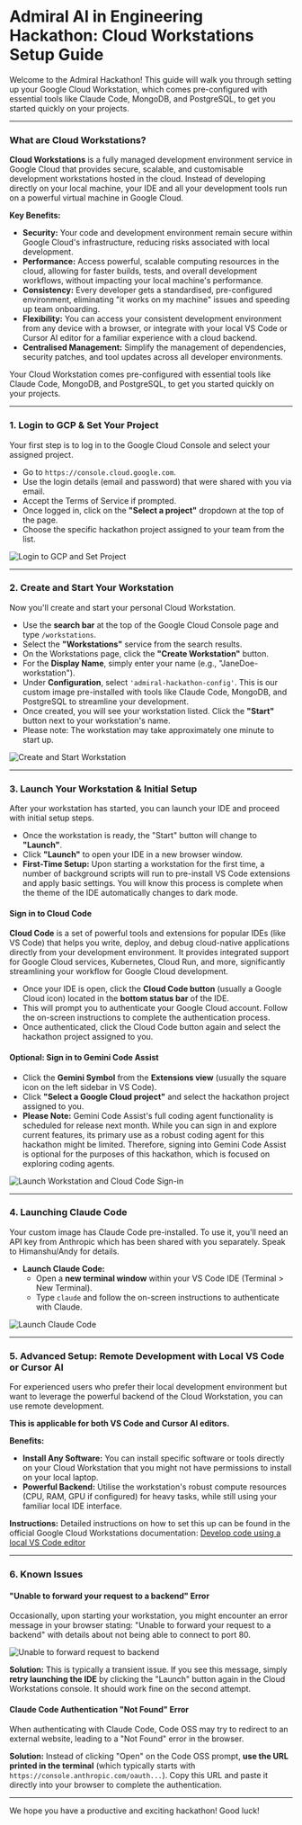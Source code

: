 # Admiral AI in Engineering Hackathon: Cloud Workstations Setup Guide

Welcome to the Admiral Hackathon! This guide will walk you through setting up your Google Cloud Workstation, which comes pre-configured with essential tools like Claude Code, MongoDB, and PostgreSQL, to get you started quickly on your projects.

---

### What are Cloud Workstations?

**Cloud Workstations** is a fully managed development environment service in Google Cloud that provides secure, scalable, and customisable development workstations hosted in the cloud. Instead of developing directly on your local machine, your IDE and all your development tools run on a powerful virtual machine in Google Cloud.

**Key Benefits:**
* **Security:** Your code and development environment remain secure within Google Cloud's infrastructure, reducing risks associated with local development.
* **Performance:** Access powerful, scalable computing resources in the cloud, allowing for faster builds, tests, and overall development workflows, without impacting your local machine's performance.
* **Consistency:** Every developer gets a standardised, pre-configured environment, eliminating "it works on my machine" issues and speeding up team onboarding.
* **Flexibility:** You can access your consistent development environment from any device with a browser, or integrate with your local VS Code or Cursor AI editor for a familiar experience with a cloud backend.
* **Centralised Management:** Simplify the management of dependencies, security patches, and tool updates across all developer environments.

Your Cloud Workstation comes pre-configured with essential tools like Claude Code, MongoDB, and PostgreSQL, to get you started quickly on your projects.

---

### 1. Login to GCP & Set Your Project

Your first step is to log in to the Google Cloud Console and select your assigned project.

* Go to `https://console.cloud.google.com`.
* Use the login details (email and password) that were shared with you via email.
* Accept the Terms of Service if prompted.
* Once logged in, click on the **"Select a project"** dropdown at the top of the page.
* Choose the specific hackathon project assigned to your team from the list.

<img src="assets/01-login-and-set-project.gif" alt="Login to GCP and Set Project">

---

### 2. Create and Start Your Workstation

Now you'll create and start your personal Cloud Workstation.

* Use the **search bar** at the top of the Google Cloud Console page and type `/workstations`.
* Select the **"Workstations"** service from the search results.
* On the Workstations page, click the **"Create Workstation"** button.
* For the **Display Name**, simply enter your name (e.g., "JaneDoe-workstation").
* Under **Configuration**, select `'admiral-hackathon-config'`. This is our custom image pre-installed with tools like Claude Code, MongoDB, and PostgreSQL to streamline your development.
* Once created, you will see your workstation listed. Click the **"Start"** button next to your workstation's name.
* Please note: The workstation may take approximately one minute to start up.

<img src="assets/02-start-workstation.gif" alt="Create and Start Workstation">

---

### 3. Launch Your Workstation & Initial Setup

After your workstation has started, you can launch your IDE and proceed with initial setup steps.

* Once the workstation is ready, the "Start" button will change to **"Launch"**.
* Click **"Launch"** to open your IDE in a new browser window.
* **First-Time Setup:** Upon starting a workstation for the first time, a number of background scripts will run to pre-install VS Code extensions and apply basic settings. You will know this process is complete when the theme of the IDE automatically changes to dark mode.

#### Sign in to Cloud Code

**Cloud Code** is a set of powerful tools and extensions for popular IDEs (like VS Code) that helps you write, deploy, and debug cloud-native applications directly from your development environment. It provides integrated support for Google Cloud services, Kubernetes, Cloud Run, and more, significantly streamlining your workflow for Google Cloud development.

* Once your IDE is open, click the **Cloud Code button** (usually a Google Cloud icon) located in the **bottom status bar** of the IDE.
* This will prompt you to authenticate your Google Cloud account. Follow the on-screen instructions to complete the authentication process.
* Once authenticated, click the Cloud Code button again and select the hackathon project assigned to you.

#### Optional: Sign in to Gemini Code Assist

* Click the **Gemini Symbol** from the **Extensions view** (usually the square icon on the left sidebar in VS Code).
* Click **"Select a Google Cloud project"** and select the hackathon project assigned to you.
* **Please Note:** Gemini Code Assist's full coding agent functionality is scheduled for release next month. While you can sign in and explore current features, its primary use as a robust coding agent for this hackathon might be limited. Therefore, signing into Gemini Code Assist is optional for the purposes of this hackathon, which is focused on exploring coding agents.

<img src="assets/03-launch-workstation-cloud-code-sign-in.gif" alt="Launch Workstation and Cloud Code Sign-in">

---

### 4. Launching Claude Code

Your custom image has Claude Code pre-installed. To use it, you'll need an API key from Anthropic which has been shared with you separately. Speak to Himanshu/Andy for details.

* **Launch Claude Code:**
    * Open a **new terminal window** within your VS Code IDE (Terminal > New Terminal).
    * Type `claude` and follow the on-screen instructions to authenticate with Claude.

<img src="assets/04-launch-claude.gif" alt="Launch Claude Code">

---

### 5. Advanced Setup: Remote Development with Local VS Code or Cursor AI

For experienced users who prefer their local development environment but want to leverage the powerful backend of the Cloud Workstation, you can use remote development.

**This is applicable for both VS Code and Cursor AI editors.**

**Benefits:**
* **Install Any Software:** You can install specific software or tools directly on your Cloud Workstation that you might not have permissions to install on your local laptop.
* **Powerful Backend:** Utilise the workstation's robust compute resources (CPU, RAM, GPU if configured) for heavy tasks, while still using your familiar local IDE interface.

**Instructions:**
Detailed instructions on how to set this up can be found in the official Google Cloud Workstations documentation:
[Develop code using a local VS Code editor](https://cloud.google.com/workstations/docs/develop-code-using-local-vscode-editor)

---

### 6. Known Issues

#### "Unable to forward your request to a backend" Error

Occasionally, upon starting your workstation, you might encounter an error message in your browser stating: "Unable to forward your request to a backend" with details about not being able to connect to port 80.

<img src="assets/99-unable-to-forward-request-to-backend.png" alt="Unable to forward request to backend">

**Solution:**
This is typically a transient issue. If you see this message, simply **retry launching the IDE** by clicking the "Launch" button again in the Cloud Workstations console. It should work fine on the second attempt.

#### Claude Code Authentication "Not Found" Error

When authenticating with Claude Code, Code OSS may try to redirect to an external website, leading to a "Not Found" error in the browser.

**Solution:**
Instead of clicking "Open" on the Code OSS prompt, **use the URL printed in the terminal** (which typically starts with `https://console.anthropic.com/oauth...`). Copy this URL and paste it directly into your browser to complete the authentication.

---

We hope you have a productive and exciting hackathon! Good luck!